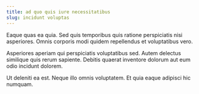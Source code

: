 ```yaml
---
title: ad quo quis iure necessitatibus
slug: incidunt voluptas
---
```


Eaque quas ea quia. Sed quis temporibus quis ratione perspiciatis nisi asperiores. Omnis corporis modi quidem repellendus et voluptatibus vero.

Asperiores aperiam qui perspiciatis voluptatibus sed. Autem delectus similique quis rerum sapiente. Debitis quaerat inventore dolorum aut eum odio incidunt dolorem.

Ut deleniti ea est. Neque illo omnis voluptatem. Et quia eaque adipisci hic numquam.
